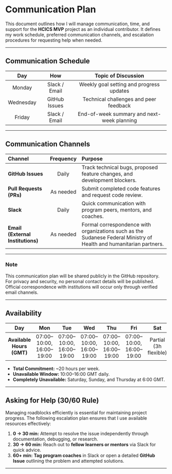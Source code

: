 # Communication Plan

This document outlines how I will manage communication, time, and support for
the **HCICS MVP** project as an individual contributor.
It defines my work schedule, preferred communication channels, and escalation
procedures for requesting help when needed.

---

## Communication Schedule

| Day | How | Topic of Discussion |
| :---: | :---: | :---: |
| Monday | Slack / Email | Weekly goal setting and progress updates |
| Wednesday | GitHub Issues | Technical challenges and peer feedback |
| Friday | Slack / Email | End-of-week summary and next-week planning |

---

## Communication Channels

| Channel | Frequency | Purpose |
| :--- | :---: | :--- |
| **GitHub Issues** | Daily | Track technical bugs, proposed feature changes, and development blockers. |
| **Pull Requests (PRs)** | As needed | Submit completed code features and request code review. |
| **Slack** | Daily | Quick communication with program peers, mentors, and coaches. |
| **Email (External Institutions)** | As needed | Formal correspondence with organizations such as the Sudanese Federal Ministry of Health and humanitarian partners. |

---

### Note
This communication plan will be shared publicly in the GitHub repository.
For privacy and security, no personal contact details will be published.
Official correspondence with institutions will occur only through verified
email channels.

---

## Availability

| Day | Mon | Tue | Wed | Thu | Fri | Sat | Sun |
| :---: | :---: | :---: | :---: | :---: | :---: | :---: | :---: |
| **Available Hours (GMT)** | 07:00–10:00, 16:00–19:00 | 07:00–10:00, 16:00–19:00 | 07:00–10:00, 16:00–19:00 | 07:00–10:00, 16:00–19:00 | 07:00–10:00, 16:00–19:00 | Partial (3h flexible) | Partial (2h flexible) |

- **Total Commitment:** ~20 hours per week.
- **Unavailable Window:** 10:00–16:00 GMT daily.
- **Completely Unavailable:** Saturday, Sunday, and Thursday at 6:00 GMT.

---

## Asking for Help (30/60 Rule)

Managing roadblocks efficiently is essential for maintaining project progress.
The following escalation plan ensures that I use available resources
effectively:

1. **0 → 30 min:** Attempt to resolve the issue independently through
documentation, debugging, or research.
2. **30 → 60 min:** Reach out to **fellow learners or mentors** via Slack for
quick advice.
3. **60+ min:** **Tag program coaches** in Slack or open a detailed
**GitHub Issue** outlining the problem and attempted solutions.

---
